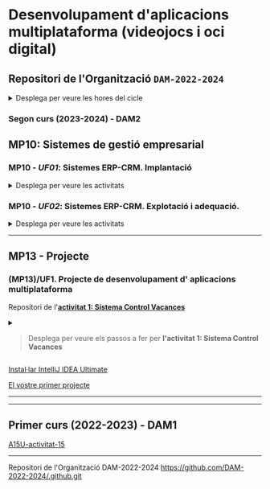 # Desenvolupament d'aplicacions multiplataforma (videojocs i oci digital)

## Repositori de l'Organització **```DAM-2022-2024```**

<details><summary>Desplega per veure les hores del cicle</summary>

## Curs 1r de DAM

|Mòduls professionals|Hores|
|----|----:|
|MP01 - Sistemes informàtics|121|
|MP02 - Bases de dades|110|
|MP03 - Programació|187|
|MP04 - Llenguatges de marques i sistemes de gestió d’informació|77|
|MP05 - Entorns de desenvolupament|55|
|MP06 - Accés a dades|88|
|MP11 - Formació i orientació laboral|66|
|MP12 - Empresa i iniciativa emprenedora|66|
|MP15 - Game design|33|
|MP16 - Disseny 2D i 3D|88|
|**Total primer curs**|**891**|

## Curs 2n de DAM
|Mòduls professionals|Hores|
|----|----:|
|MP07. Desenvolupament d’interfícies|88|
|MP08. Programació multimèdia i dispositius mòbils|77|
|MP09. Programació de serveis i processos|55|
|MP10. Sistemes de gestió empresarial|55|
|MP13. Projecte|297|
|MP17. Programació de videojocs 2D i 3D|154|
|MP14. Formació en centres de treball|383|
|**Total segon curs**|**1109**|

## Cicle de DAM

|Curs|Hores|
|----|----:|
|Total primer curs|891|
|Total segon curs|1109|
|**Total cicle**|**2000**|

<hr>
</details>

### Segon curs (2023-2024) - DAM2

## MP10: **Sistemes de gestió empresarial**

### MP10 - ***UF01***: Sistemes ERP-CRM. Implantació

<details><summary>Desplega per veure les activitats</summary>

> <hr>

> [**A01U** - Activitat 1 - Instal·lació i configuració servidor d'Odoo 13](https://github.com/DAM-2022-2024/dam-mp10-uf01-a01u)
>  
> [**A02U** - Activitat 2 - Creació de la vostra pròpia empresa](https://github.com/DAM-2022-2024/dam-mp10-uf01-a02u)
>  
> [**A03U** - Activitat 3 - Creació de productes](https://github.com/DAM-2022-2024/dam-mp10-uf01-a03u)
> <hr>
</details>

### MP10 - ***UF02***: Sistemes ERP-CRM. Explotació i adequació.

<details><summary>Desplega per veure les activitats</summary>

> <hr>
> bla, bla, bla.
> <hr>

</details>
  

<hr>

## MP13 - Projecte

### (MP13)/UF1. Projecte de desenvolupament d' aplicacions multiplataforma

Repositori de l'[**activitat 1: Sistema Control Vacances**](https://github.com/DAM-2022-2024/mp13-projectes-joan-act01-control-de-vacances.git)

<details><summary>

> Desplega per veure els passos a fer per **l'activitat 1: Sistema Control Vacances**</summary>

> <hr>
>
> ### [Pas **1**: **Inicialització** del vostre **repositori remot**.](https://github.com/DAM-2022-2024/mp13-projectes-joan-act01-control-de-vacances/blob/main/pas-01-inicialitzacio-del-vostre-repositori-remot.md)
> 
> ### [Pas **2**: **Anàlisis**, **Disseny** i **Diagrama de flux**.](https://github.com/DAM-2022-2024/mp13-projectes-joan-act01-control-de-vacances/blob/main/pas-02-analisis-disseny-i-diagrama-flux.md)
> 
> ### [Pas **3**: Creació del projecte a **IntelliJ IDEA**.](https://github.com/DAM-2022-2024/mp13-projectes-joan-act01-control-de-vacances/blob/main/pas-03-creacio-projecte.md)
> 
> ### [Pas **4**: Creació del **```User Interface```**](https://github.com/DAM-2022-2024/mp13-projectes-joan-act01-control-de-vacances/blob/main/pas-04-creacio-user-interface.md)
> 
> ### [Pas **5**: Creació de la classe **```Benvinguda```**](https://github.com/DAM-2022-2024/mp13-projectes-joan-act01-control-de-vacances/blob/main/pas-05-creacio-classe-benvinguda.md)
> 
> ### [Pas **6**: Creació de la classe **```Principal```**](https://github.com/DAM-2022-2024/mp13-projectes-joan-act01-control-de-vacances/blob/main/pas-06-creacio-classe-principal.md)
> <hr>

</details>




[Instal·lar IntelliJ IDEA Ultimate](https://github.com/DAM-2022-2024/intelliJ-IDEA.git)

[El vostre primer projecte](https://github.com/DAM-2022-2024/primeraAplicacio.git)

<hr>

****

## Primer curs (2022-2023) - DAM1


[A15U-activitat-15](https://github.com/DAM-2022-2024/A15U-activitat-15)

****

Repositori de l'Organització DAM-2022-2024  https://github.com/DAM-2022-2024/.github.git